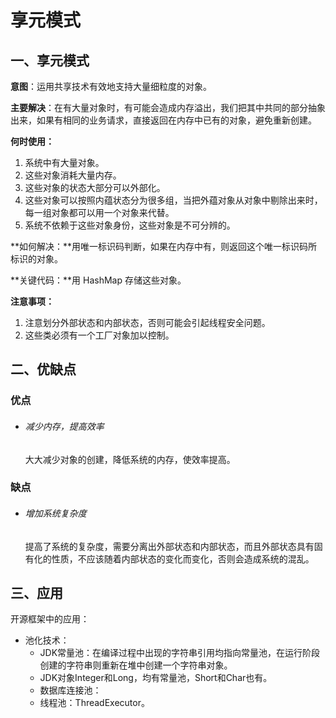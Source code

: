 # 享元模式

## 一、享元模式

**意图**：运用共享技术有效地支持大量细粒度的对象。

**主要解决**：在有大量对象时，有可能会造成内存溢出，我们把其中共同的部分抽象出来，如果有相同的业务请求，直接返回在内存中已有的对象，避免重新创建。

**何时使用：**

1. 系统中有大量对象。
2. 这些对象消耗大量内存。
3. 这些对象的状态大部分可以外部化。
4. 这些对象可以按照内蕴状态分为很多组，当把外蕴对象从对象中剔除出来时，每一组对象都可以用一个对象来代替。 
5. 系统不依赖于这些对象身份，这些对象是不可分辨的。

**如何解决：**用唯一标识码判断，如果在内存中有，则返回这个唯一标识码所标识的对象。

**关键代码：**用 HashMap 存储这些对象。

**注意事项：** 

1. 注意划分外部状态和内部状态，否则可能会引起线程安全问题。 
2. 这些类必须有一个工厂对象加以控制。

## 二、优缺点

### 优点

- ###### 减少内存，提高效率

  大大减少对象的创建，降低系统的内存，使效率提高。

### 缺点

- ###### 增加系统复杂度

  提高了系统的复杂度，需要分离出外部状态和内部状态，而且外部状态具有固有化的性质，不应该随着内部状态的变化而变化，否则会造成系统的混乱。

## 三、应用

开源框架中的应用：

- 池化技术：
  - JDK常量池：在编译过程中出现的字符串引用均指向常量池，在运行阶段创建的字符串则重新在堆中创建一个字符串对象。
  - JDK对象Integer和Long，均有常量池，Short和Char也有。
  - 数据库连接池：
  - 线程池：ThreadExecutor。